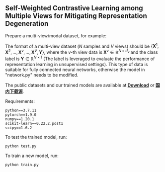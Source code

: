 ## Self-Weighted Contrastive Learning among Multiple Views for Mitigating Representation Degeneration

Prepare a multi-view/modal dataset, for example:

The format of a multi-view dataset ($N$ samples and $V$ views) should be $\{\mathbf{X}^1, \mathbf{X}^2, \dots, \mathbf{X}^v, \dots, \mathbf{X}^V, \mathbf{Y}\}$, where the $v$-th view data is $\mathbf{X}^v\in \mathbb{R}^{N\times d_v}$ and the class label is $\mathbf{Y}\in \mathbb{R}^{N\times 1}$ (The label is leveraged to evaluate the performance of representation learning in unsupervised settings). This type of data is suitable for fully connected neural networks, otherwise the model in "network.py" needs to be modified.

The public datasets and our trained models are available at **[Download](https://drive.google.com/drive/folders/1JBhb66b_z2wB4xWcuvrRvaINhgeCxiDS?usp=drive_link)** or **[国内下载源](https://pan.baidu.com/s/1m8Vi3RShRMDUTjs-TZCiAQ?pwd=0928)**.


Requirements:

    python==3.7.11
    pytorch==1.9.0
    numpy==1.20.1
    scikit-learn==0.22.2.post1
    scipy==1.6.2

To test the trained model, run:
```bash
python test.py
```
    

To train a new model, run:
```bash
python train.py
```

